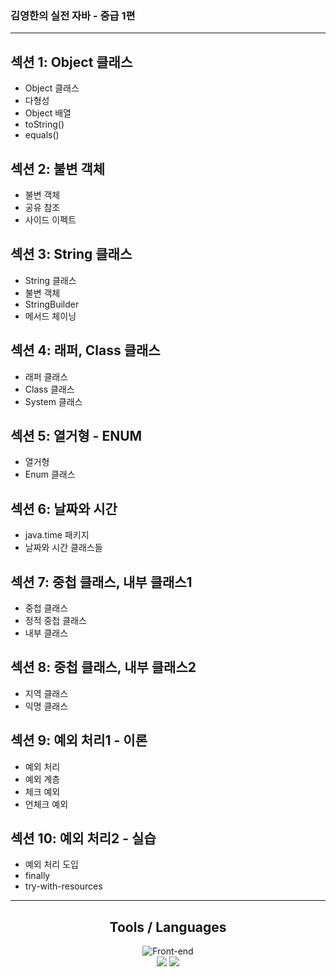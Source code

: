 ### 김영한의 실전 자바 - 중급 1편

---


## 섹션 1: Object 클래스

- Object 클래스
- 다형성
- Object 배열
- toString()
- equals()

## 섹션 2: 불변 객체

- 불변 객체
- 공유 참조
- 사이드 이펙트

## 섹션 3: String 클래스

- String 클래스
- 불변 객체
- StringBuilder
- 메서드 체이닝
 
## 섹션 4: 래퍼, Class 클래스

- 래퍼 클래스
- Class 클래스
- System 클래스

## 섹션 5: 열거형 - ENUM

- 열거형
- Enum 클래스

## 섹션 6: 날짜와 시간

- java.time 패키지
- 날짜와 시간 클래스들

## 섹션 7: 중첩 클래스, 내부 클래스1

- 중첩 클래스
- 정적 중첩 클래스
- 내부 클래스

## 섹션 8: 중첩 클래스, 내부 클래스2

- 지역 클래스
- 익명 클래스

## 섹션 9: 예외 처리1 - 이론

- 예외 처리
- 예외 계층
- 체크 예외
- 언체크 예외

## 섹션 10: 예외 처리2 - 실습

- 예외 처리 도입
- finally
- try-with-resources

---

<div align="center">
<h2>Tools / Languages</h2>

![Front-end](https://skillicons.dev/icons?i=idea,java)<br>
<img src="https://img.shields.io/badge/IntelliJ-59666C?style=for-the-badge&logo=Spring&logoColor=white"/>
<img src="https://img.shields.io/badge/Java-59666C?style=for-the-badge&logo=Spring&logoColor=white"/>

</div>
